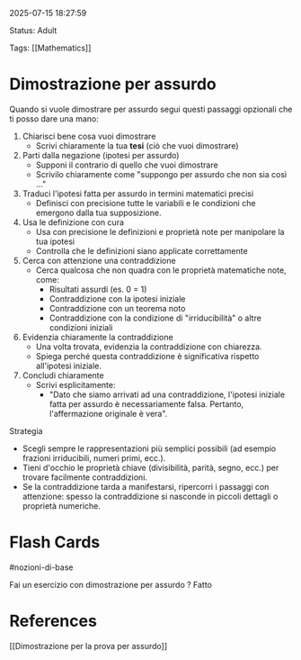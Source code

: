2025-07-15 18:27:59

Status: Adult

Tags: [[Mathematics]]

# Dimostrazione per assurdo

Quando si vuole dimostrare per assurdo segui questi passaggi opzionali che ti posso dare una mano:

1. Chiarisci bene cosa vuoi dimostrare
	- Scrivi chiaramente la tua **tesi** (ciò che vuoi dimostrare)
2. Parti dalla negazione (ipotesi per assurdo)
	- Supponi il contrario di quello che vuoi dimostrare
	- Scrivilo chiaramente come "suppongo per assurdo che non sia così …"
3. Traduci l'ipotesi fatta per assurdo in termini matematici precisi
	- Definisci con precisione tutte le variabili e le condizioni che emergono dalla tua supposizione.
4. Usa le definizione con cura
	- Usa con precisione le definizioni e proprietà note per manipolare la tua ipotesi
	- Controlla che le definizioni siano applicate correttamente
5. Cerca con attenzione una contraddizione
	- Cerca qualcosa che non quadra con le proprietà matematiche note, come:
		- Risultati assurdi (es. 0 = 1)
		- Contraddizione con la ipotesi iniziale
		- Contraddizione con un teorema noto
		- Contraddizione con la condizione di "irriducibilità" o altre condizioni iniziali
6. Evidenzia chiaramente la contraddizione
	- Una volta trovata, evidenzia la contraddizione con chiarezza.
	- Spiega perché questa contraddizione è significativa rispetto all'ipotesi iniziale.
7. Concludi chiaramente
	- Scrivi esplicitamente:
		- "Dato che siamo arrivati ad una contraddizione, l'ipotesi iniziale fatta per assurdo è necessariamente falsa. Pertanto, l'affermazione originale è vera".

Strategia
- Scegli sempre le rappresentazioni più semplici possibili (ad esempio frazioni irriducibili, numeri primi, ecc.).
- Tieni d'occhio le proprietà chiave (divisibilità, parità, segno, ecc.) per trovare facilmente contraddizioni.
- Se la contraddizione tarda a manifestarsi, ripercorri i passaggi con attenzione: spesso la contraddizione si nasconde in piccoli dettagli o proprietà numeriche.

# Flash Cards
#nozioni-di-base 

Fai un esercizio con dimostrazione per assurdo
?
Fatto
<!--SR:!2025-07-21,2,230-->

# References

[[Dimostrazione per la prova per assurdo]]